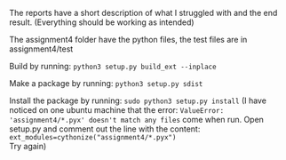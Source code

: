 The reports have a short description of what I struggled with and the end result. (Everything should be working as intended)

The assignment4 folder have the python files, the test files are in assignment4/test


Build by running:
`python3 setup.py build_ext --inplace`

Make a package by running:
`python3 setup.py sdist`

Install the package by running:
`sudo python3 setup.py install`
(I have noticed on one ubuntu machine that the error:
`ValueError: 'assignment4/*.pyx' doesn't match any files` come when run. Open setup.py and comment out the line with the content:
`ext_modules=cythonize("assignment4/*.pyx")`  
Try again)


